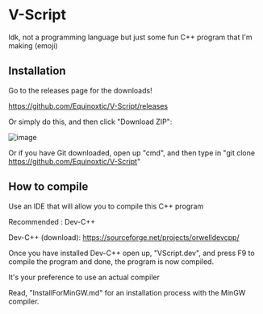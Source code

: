 # V-Script

Idk, not a programming language but just some fun C++ program that I'm making (emoji)

## Installation

Go to the releases page for the downloads!

https://github.com/Equinoxtic/V-Script/releases

Or simply do this, and then click "Download ZIP":

![image](https://user-images.githubusercontent.com/86795271/147416169-ae5a9731-fae3-4b52-b5d0-4c658170ddd5.png)

Or if you have Git downloaded, open up "cmd", and then type in "git clone https://github.com/Equinoxtic/V-Script"

## How to compile

Use an IDE that will allow you to compile this C++ program

Recommended : Dev-C++

Dev-C++ (download): https://sourceforge.net/projects/orwelldevcpp/

Once you have installed Dev-C++ open up, "VScript.dev", and press F9 to compile the program
and done, the program is now compiled.

It's your preference to use an actual compiler

Read, "InstallForMinGW.md" for an installation process with the MinGW compiler.
